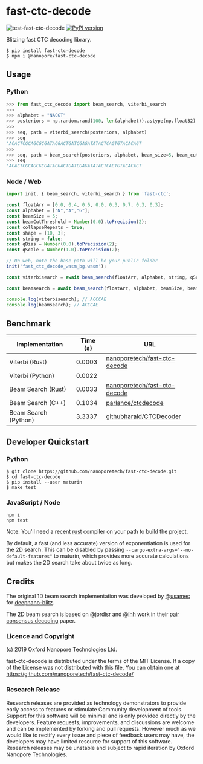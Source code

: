# fast-ctc-decode

![test-fast-ctc-decode](https://github.com/nanoporetech/fast-ctc-decode/workflows/test-fast-ctc-decode/badge.svg) [![PyPI version](https://badge.fury.io/py/fast-ctc-decode.svg)](https://badge.fury.io/py/fast-ctc-decode)

Blitzing fast CTC decoding library.

```
$ pip install fast-ctc-decode
$ npm i @nanopore/fast-ctc-decode
```

## Usage

### Python
```python
>>> from fast_ctc_decode import beam_search, viterbi_search
>>>
>>> alphabet = "NACGT"
>>> posteriors = np.random.rand(100, len(alphabet)).astype(np.float32)
>>>
>>> seq, path = viterbi_search(posteriors, alphabet)
>>> seq
'ACACTCGCAGCGCGATACGACTGATCGAGATATACTCAGTGTACACAGT'
>>>
>>> seq, path = beam_search(posteriors, alphabet, beam_size=5, beam_cut_threshold=0.1)
>>> seq
'ACACTCGCAGCGCGATACGACTGATCGAGATATACTCAGTGTACACAGT'
```

### Node / Web
```js
import init, { beam_search, viterbi_search } from 'fast-ctc';

const floatArr = [0.0, 0.4, 0.6, 0.0, 0.3, 0.7, 0.3, 0.3];
const alphabet = ["N","A","G"];
const beamSize = 5;
const beamCutThreshold = Number(0.0).toPrecision(2);
const collapseRepeats = true;
const shape = [10, 3];
const string = false;
const qBias = Number(0.0).toPrecision(2);
const qScale = Number(1.0).toPrecision(2);

// On web, note the base path will be your public folder
init('fast_ctc_decode_wasm_bg.wasm');

const viterbisearch = await beam_search(floatArr, alphabet, string, qScale, qBias, collapseRepeats, shape);

const beamsearch = await beam_search(floatArr, alphabet, beamSize, beamCutThreshold, collapseRepeats, shape);

console.log(viterbisearch); // ACCCAE
console.log(beamsearch); // ACCCAE
```

## Benchmark

| Implementation       | Time (s) | URL |
| -------------------- | -------- | --- |
| Viterbi (Rust)       |   0.0003 | [nanoporetech/fast-ctc-decode](https://github.com/nanoporetech/fast-ctc-decode.git) |
| Viterbi (Python)     |   0.0022 |     |
| Beam Search (Rust)   |   0.0033 | [nanoporetech/fast-ctc-decode](https://github.com/nanoporetech/fast-ctc-decode.git) |
| Beam Search (C++)    |   0.1034 | [parlance/ctcdecode](https://github.com/parlance/ctcdecode) |
| Beam Search (Python) |   3.3337 | [githubharald/CTCDecoder](https://github.com/githubharald/CTCDecoder) |


## Developer Quickstart

### Python

```
$ git clone https://github.com/nanoporetech/fast-ctc-decode.git
$ cd fast-ctc-decode
$ pip install --user maturin
$ make test
```

### JavaScript / Node

```
npm i
npm test
```

Note: You'll need a recent [rust](https://www.rust-lang.org/tools/install) compiler on your path to build the project.

By default, a fast (and less accurate) version of exponentiation is used for the 2D search. This can
be disabled by passing `--cargo-extra-args="--no-default-features"` to maturin, which provides more
accurate calculations but makes the 2D search take about twice as long.

## Credits

The original 1D beam search implementation was developed by [@usamec](https://github.com/usamec) for [deepnano-blitz](https://github.com/fmfi-compbio/deepnano-blitz).

The 2D beam search is based on [@jordisr](https://github.com/jordisr) and [@ihh](https://github.com/ihh) work in their [pair consensus decoding](https://doi.org/10.1101/2020.02.25.956771) paper.

### Licence and Copyright
(c) 2019 Oxford Nanopore Technologies Ltd.

fast-ctc-decode is distributed under the terms of the MIT License.  If a copy of the License
was not distributed with this file, You can obtain one at https://github.com/nanoporetech/fast-ctc-decode/

### Research Release

Research releases are provided as technology demonstrators to provide early access to features or stimulate Community development of tools. Support for this software will be minimal and is only provided directly by the developers. Feature requests, improvements, and discussions are welcome and can be implemented by forking and pull requests. However much as we would like to rectify every issue and piece of feedback users may have, the developers may have limited resource for support of this software. Research releases may be unstable and subject to rapid iteration by Oxford Nanopore Technologies.
